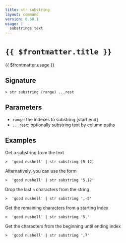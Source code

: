 ```yaml
---
title: str substring
layout: command
version: 0.60.1
usage: |
  substrings text
---
```


# `{{ $frontmatter.title }}`

<div style='white-space: pre-wrap;'>{{ $frontmatter.usage }}</div>

## Signature

`> str substring (range) ...rest`

## Parameters

- `range`: the indexes to substring [start end]
- `...rest`: optionally substring text by column paths

## Examples

Get a substring from the text

```shell
>  'good nushell' | str substring [5 12]
```

Alternatively, you can use the form

```shell
>  'good nushell' | str substring '5,12'
```

Drop the last `n` characters from the string

```shell
>  'good nushell' | str substring ',-5'
```

Get the remaining characters from a starting index

```shell
>  'good nushell' | str substring '5,'
```

Get the characters from the beginning until ending index

```shell
>  'good nushell' | str substring ',7'
```
